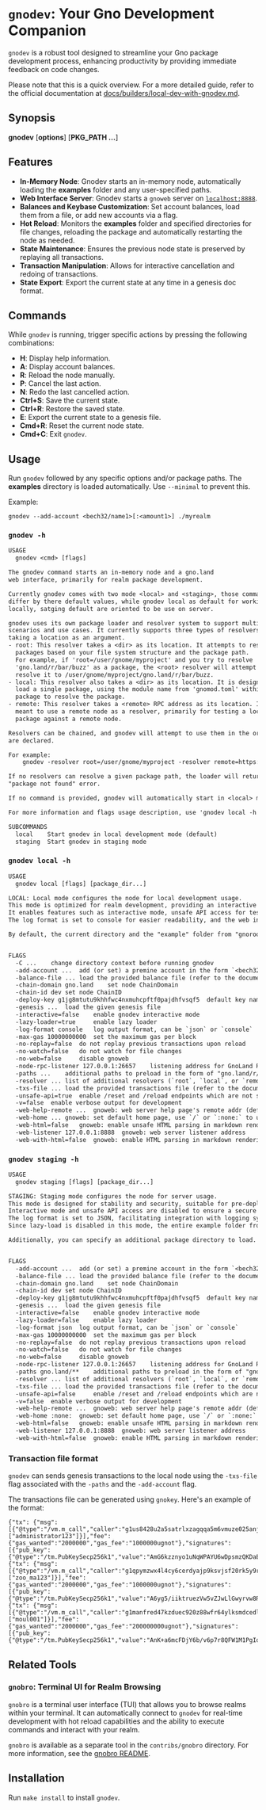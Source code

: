 # `gnodev`: Your Gno Development Companion

`gnodev` is a robust tool designed to streamline your Gno package development process, enhancing productivity
by providing immediate feedback on code changes.

Please note that this is a quick overview. For a more detailed guide, refer to the official documentation at
[docs/builders/local-dev-with-gnodev.md](../../docs/builders/local-dev-with-gnodev.md).

## Synopsis

**gnodev** [**options**] [**PKG_PATH ...**]

## Features
-  **In-Memory Node**: Gnodev starts an in-memory node, automatically loading the **examples** folder and any
   user-specified paths.
-  **Web Interface Server**: Gnodev starts a `gnoweb` server on [`localhost:8888`](https://localhost:8888).
-  **Balances and Keybase Customization**: Set account balances, load them from a file, or add new accounts via a flag.
-  **Hot Reload**: Monitors the **examples** folder and specified directories for file changes, reloading the
   package and automatically restarting the node as needed.
-  **State Maintenance**: Ensures the previous node state is preserved by replaying all transactions.
-  **Transaction Manipulation**: Allows for interactive cancellation and redoing of transactions.
-  **State Export**: Export the current state at any time in a genesis doc format.

## Commands
While `gnodev` is running, trigger specific actions by pressing the following combinations:
-  **H**: Display help information.
-  **A**: Display account balances.
-  **R**: Reload the node manually.
-  **P**: Cancel the last action.
-  **N**: Redo the last cancelled action.
-  **Ctrl+S**: Save the current state.
-  **Ctrl+R**: Restore the saved state.
-  **E**: Export the current state to a genesis file.
-  **Cmd+R**: Reset the current node state.
-  **Cmd+C**: Exit `gnodev`.

## Usage
Run `gnodev` followed by any specific options and/or package paths. The **examples** directory is loaded
automatically. Use `--minimal` to prevent this.

Example:
```
gnodev --add-account <bech32/name1>[:<amount1>] ./myrealm
```

### `gnodev -h`
[embedmd]:# (.tmp/gnodev-usage.txt)
```txt
USAGE
  gnodev <cmd> [flags]

The gnodev command starts an in-memory node and a gno.land
web interface, primarily for realm package development.

Currently gnodev comes with two mode <local> and <staging>, those command mostly
differ by there default values, while gnodev local as default for working
locally, satging default are oriented to be use on server.

gnodev uses its own package loader and resolver system to support multiple
scenarios and use cases. It currently supports three types of resolvers, each
taking a location as an argument.
- root: This resolver takes a <dir> as its location. It attempts to resolve
  packages based on your file system structure and the package path.
  For example, if 'root=/user/gnome/myproject' and you try to resolve
  'gno.land/r/bar/buzz' as a package, the <root> resolver will attempt to
  resolve it to /user/gnome/myproject/gno.land/r/bar/buzz.
- local: This resolver also takes a <dir> as its location. It is designed to
  load a single package, using the module name from 'gnomod.toml' within this
  package to resolve the package.
- remote: This resolver takes a <remote> RPC address as its location. It is
  meant to use a remote node as a resolver, primarily for testing a local
  package against a remote node.

Resolvers can be chained, and gnodev will attempt to use them in the order they
are declared.

For example:
    gnodev -resolver root=/user/gnome/myproject -resolver remote=https://rpc.gno.lands

If no resolvers can resolve a given package path, the loader will return a
"package not found" error.

If no command is provided, gnodev will automatically start in <local> mode.

For more information and flags usage description, use 'gnodev local -h'.

SUBCOMMANDS
  local    Start gnodev in local development mode (default)
  staging  Start gnodev in staging mode

```

### `gnodev local -h`
[embedmd]:# (.tmp/gnodev-local-usage.txt)
```txt
USAGE
  gnodev local [flags] [package_dir...]

LOCAL: Local mode configures the node for local development usage.
This mode is optimized for realm development, providing an interactive and flexible environment.
It enables features such as interactive mode, unsafe API access for testing, and lazy loading to improve performance.
The log format is set to console for easier readability, and the web interface is accessible locally, making it ideal for iterative development and testing.

By default, the current directory and the "example" folder from "gnoroot" will be used as the root resolver.


FLAGS
  -C ...	change directory context before running gnodev
  -add-account ...	add (or set) a premine account in the form `<bech32|name>[=<amount>]`, can be used multiple time
  -balance-file ...	load the provided balance file (refer to the documentation for format)
  -chain-domain gno.land	set node ChainDomain
  -chain-id dev	set node ChainID
  -deploy-key g1jg8mtutu9khhfwc4nxmuhcpftf0pajdhfvsqf5	default key name or Bech32 address for deploying packages
  -genesis ...	load the given genesis file
  -interactive=false 	enable gnodev interactive mode
  -lazy-loader=true 	enable lazy loader
  -log-format console	log output format, can be `json` or `console`
  -max-gas 10000000000	set the maximum gas per block
  -no-replay=false 	do not replay previous transactions upon reload
  -no-watch=false 	do not watch for file changes
  -no-web=false 	disable gnoweb
  -node-rpc-listener 127.0.0.1:26657	listening address for GnoLand RPC node
  -paths ...	additional paths to preload in the form of "gno.land/r/my/realm", separated by commas; glob is supported
  -resolver ...	list of additional resolvers (`root`, `local`, or `remote`) in the form of <resolver>=<location> will be executed in the given order
  -txs-file ...	load the provided transactions file (refer to the documentation for format)
  -unsafe-api=true 	enable /reset and /reload endpoints which are not safe to expose publicly
  -v=false 	enable verbose output for development
  -web-help-remote ...	gnoweb: web server help page's remote addr (default to <node-rpc-listener>)
  -web-home ...	gnoweb: set default home page, use `/` or `:none:` to use default web home redirect
  -web-html=false 	gnoweb: enable unsafe HTML parsing in markdown rendering
  -web-listener 127.0.0.1:8888	gnoweb: web server listener address
  -web-with-html=false 	gnoweb: enable HTML parsing in markdown rendering

```

### `gnodev staging -h`
[embedmd]:# (.tmp/gnodev-staging-usage.txt)
```txt
USAGE
  gnodev staging [flags] [package_dir...]

STAGING: Staging mode configures the node for server usage.
This mode is designed for stability and security, suitable for pre-deployment testing.
Interactive mode and unsafe API access are disabled to ensure a secure environment.
The log format is set to JSON, facilitating integration with logging systems.
Since lazy-load is disabled in this mode, the entire example folder from "gnoroot" is loaded by default.

Additionally, you can specify an additional package directory to load.


FLAGS
  -add-account ...	add (or set) a premine account in the form `<bech32|name>[=<amount>]`, can be used multiple time
  -balance-file ...	load the provided balance file (refer to the documentation for format)
  -chain-domain gno.land	set node ChainDomain
  -chain-id dev	set node ChainID
  -deploy-key g1jg8mtutu9khhfwc4nxmuhcpftf0pajdhfvsqf5	default key name or Bech32 address for deploying packages
  -genesis ...	load the given genesis file
  -interactive=false 	enable gnodev interactive mode
  -lazy-loader=false 	enable lazy loader
  -log-format json	log output format, can be `json` or `console`
  -max-gas 10000000000	set the maximum gas per block
  -no-replay=false 	do not replay previous transactions upon reload
  -no-watch=false 	do not watch for file changes
  -no-web=false 	disable gnoweb
  -node-rpc-listener 127.0.0.1:26657	listening address for GnoLand RPC node
  -paths gno.land/**	additional paths to preload in the form of "gno.land/r/my/realm", separated by commas; glob is supported
  -resolver ...	list of additional resolvers (`root`, `local`, or `remote`) in the form of <resolver>=<location> will be executed in the given order
  -txs-file ...	load the provided transactions file (refer to the documentation for format)
  -unsafe-api=false 	enable /reset and /reload endpoints which are not safe to expose publicly
  -v=false 	enable verbose output for development
  -web-help-remote ...	gnoweb: web server help page's remote addr (default to <node-rpc-listener>)
  -web-home :none:	gnoweb: set default home page, use `/` or `:none:` to use default web home redirect
  -web-html=false 	gnoweb: enable unsafe HTML parsing in markdown rendering
  -web-listener 127.0.0.1:8888	gnoweb: web server listener address
  -web-with-html=false 	gnoweb: enable HTML parsing in markdown rendering

```

### Transaction file format

`gnodev` can sends genesis transactions to the local node using the `-txs-file` flag associated with the `-paths` and the `-add-account` flag.

The transactions file can be generated using `gnokey`. Here's an example of the format:
```
{"tx": {"msg":[{"@type":"/vm.m_call","caller":"g1us8428u2a5satrlxzagqqa5m6vmuze025anjlj","send":"1000000ugnot","pkg_path":"gno.land/r/gnoland/users/v1","func":"Register","args":["administrator123"]}],"fee":{"gas_wanted":"2000000","gas_fee":"1000000ugnot"},"signatures":[{"pub_key":{"@type":"/tm.PubKeySecp256k1","value":"AmG6kzznyo1uNqWPAYU6wDpsmzQKDaEOrVRaZ08vOyX0"},"signature":""}],"memo":""}}
{"tx": {"msg":[{"@type":"/vm.m_call","caller":"g1qpymzwx4l4cy6cerdyajp9ksvjsf20rk5y9rtt","send":"1000000ugnot","pkg_path":"gno.land/r/gnoland/users/v1","func":"Register","args":["zoo_ma123"]}],"fee":{"gas_wanted":"2000000","gas_fee":"1000000ugnot"},"signatures":[{"pub_key":{"@type":"/tm.PubKeySecp256k1","value":"A6yg5/iiktruezVw5vZJwLlGwyrvw8RlqOToTRMWXkE2"},"signature":""}],"memo":""}}
{"tx": {"msg":[{"@type":"/vm.m_call","caller":"g1manfred47kzduec920z88wfr64ylksmdcedlf5","send":"1000000ugnot","pkg_path":"gno.land/r/gnoland/users/v1","func":"Register","args":["moul001"]}],"fee":{"gas_wanted":"2000000","gas_fee":"200000000ugnot"},"signatures":[{"pub_key":{"@type":"/tm.PubKeySecp256k1","value":"AnK+a6mcFDjY6b/v6p7r8QFW1M1PgIoQxBgrwOoyY7v3"},"signature":""}],"memo":""}}
```


## Related Tools

### `gnobro`: Terminal UI for Realm Browsing
`gnobro` is a terminal user interface (TUI) that allows you to browse realms within your terminal. It can automatically connect to `gnodev` for real-time development with hot reload capabilities and the ability to execute commands and interact with your realm.

`gnobro` is available as a separate tool in the `contribs/gnobro` directory. For more information, see the [gnobro README](../gnobro/README.md).

## Installation
Run `make install` to install `gnodev`.
